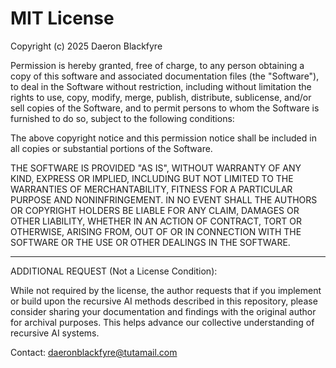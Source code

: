 # MIT License

Copyright (c) 2025 Daeron Blackfyre

Permission is hereby granted, free of charge, to any person obtaining a copy
of this software and associated documentation files (the "Software"), to deal
in the Software without restriction, including without limitation the rights
to use, copy, modify, merge, publish, distribute, sublicense, and/or sell
copies of the Software, and to permit persons to whom the Software is
furnished to do so, subject to the following conditions:

The above copyright notice and this permission notice shall be included in all
copies or substantial portions of the Software.

THE SOFTWARE IS PROVIDED "AS IS", WITHOUT WARRANTY OF ANY KIND, EXPRESS OR
IMPLIED, INCLUDING BUT NOT LIMITED TO THE WARRANTIES OF MERCHANTABILITY,
FITNESS FOR A PARTICULAR PURPOSE AND NONINFRINGEMENT. IN NO EVENT SHALL THE
AUTHORS OR COPYRIGHT HOLDERS BE LIABLE FOR ANY CLAIM, DAMAGES OR OTHER
LIABILITY, WHETHER IN AN ACTION OF CONTRACT, TORT OR OTHERWISE, ARISING FROM,
OUT OF OR IN CONNECTION WITH THE SOFTWARE OR THE USE OR OTHER DEALINGS IN THE
SOFTWARE.

---

ADDITIONAL REQUEST (Not a License Condition):

While not required by the license, the author requests that if you
implement or build upon the recursive AI methods described in this repository,
please consider sharing your documentation and findings with the original author
for archival purposes. This helps advance our collective understanding of
recursive AI systems.

Contact: <daeronblackfyre@tutamail.com>
